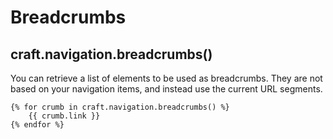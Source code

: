 # Breadcrumbs

## craft.navigation.breadcrumbs()
You can retrieve a list of elements to be used as breadcrumbs. They are not based on your navigation items, and instead use the current URL segments.

```twig
{% for crumb in craft.navigation.breadcrumbs() %}
    {{ crumb.link }}
{% endfor %}
```
